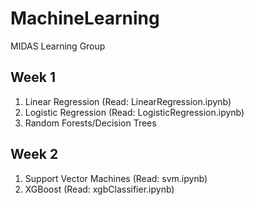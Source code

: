 # MachineLearning
MIDAS Learning Group 

## Week 1
1. Linear Regression  (Read: LinearRegression.ipynb)
2. Logistic Regression  (Read: LogisticRegression.ipynb)
3. Random Forests/Decision Trees

## Week 2
1. Support Vector Machines (Read: svm.ipynb)
2. XGBoost (Read: xgbClassifier.ipynb)
